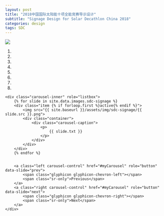 ```yaml
---
layout: post
title: "2018中国国际太阳能十项全能竞赛导示设计"
subtitle: "Signage Design for Solar Decathlon China 2018"
categories: design
tags: SDC
---
```



<img src="{{ site.baseurl }}/assets/img/sdc-signage/cover.png" class="post-img">




<!-- more -->

<div id="myCarousel" class="carousel slide" data-ride="carousel">
	<!-- Indicators -->
	<ol class="carousel-indicators">
		<li data-target="#myCarousel" data-slide-to="0" class="active"></li>
		<li data-target="#myCarousel" data-slide-to="1"></li>
		<li data-target="#myCarousel" data-slide-to="2"></li>
		<li data-target="#myCarousel" data-slide-to="3"></li>
		<li data-target="#myCarousel" data-slide-to="4"></li>
		<li data-target="#myCarousel" data-slide-to="5"></li>
		<li data-target="#myCarousel" data-slide-to="6"></li>
		<li data-target="#myCarousel" data-slide-to="7"></li>
	</ol>


	<div class="carousel-inner" role="listbox">
		{% for slide in site.data.images.sdc-signage %}
		<div class="item {% if forloop.first %}active{% endif %}">
			<img src="{{ site.baseurl }}/assets/img/sdc-signage/{{ slide.src }}.png">
			<div class="container">
				<div class="carousel-caption">
					<p>
						{{ slide.txt }}
					</p>
				</div>
			</div>
		</div>
		{% endfor %}


		<a class="left carousel-control" href="#myCarousel" role="button" data-slide="prev">
			<span class="glyphicon glyphicon-chevron-left"></span>
			<span class="sr-only">Previous</span>
		</a>
		<a class="right carousel-control" href="#myCarousel" role="button" data-slide="next">
			<span class="glyphicon glyphicon-chevron-right"></span>
			<span class="sr-only">Next</span>
		</a>
	</div>
</div>